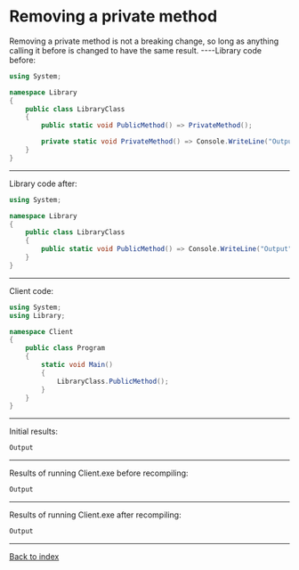 # Removing a private method

Removing a private method is not a breaking change, so long as
anything calling it before is changed to have the same result.
----Library code before:
```csharp
using System;

namespace Library
{
    public class LibraryClass
    {
        public static void PublicMethod() => PrivateMethod();

        private static void PrivateMethod() => Console.WriteLine("Output");
    }
}
```
----
Library code after:
```csharp
using System;

namespace Library
{
    public class LibraryClass
    {
        public static void PublicMethod() => Console.WriteLine("Output");
    }
}
```
----
Client code:
```csharp
using System;
using Library;

namespace Client
{
    public class Program
    {
        static void Main()
        {
            LibraryClass.PublicMethod();
        }
    }
}
```
----
Initial results:
```csharp
Output
```
----
Results of running Client.exe before recompiling:
```csharp
Output
```
----
Results of running Client.exe after recompiling:
```csharp
Output
```
----
[Back to index](index.md)
